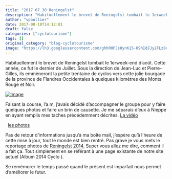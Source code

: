 ```yaml
---
title: "2017.07.30 Reningelst"
description: "Habituellement le brevet de Reningelst tombait le 1erweek-end d’août. Cette année, ce fut le dernier de Juillet. Sous la direction de Jean-Luc et Pierre-Gilles, ils emmèneront la petite trentaine de cyclos vers cette jolie bourgade de la province de Flandres Occidentales à quelques kilomètres des Monts Rouge et Noir."
author: "vpoullier"
date: 2017-08-10T14:12:01
draft: false
categories: ["cyclotourisme"]
tags: []
original_category: "blog-cyclotourisme"
image: "https://lh3.googleusercontent.com/ghhRHPJsHynK15-O9hIdJJy2FLz8v5RWlE4xqXx7nW6x6HLmuQDgRy7P1PgL348tks7Gl-j52qhwNJzV-tJy2sNehyJU5_CuDJKHaIL2EZlobW8_VMVCfJP0FaiD1tmvKNWTEAM8W6jeM7oXe8ASUrHiMre3Qb14iEMQrJwvhz_MTlirHA6g3Esws9TMKX69fxR6zfcgIKlNGGfNKGZBM6lENc9P5dzLtN2sy6Vm4nfpa54oYyJnRdFPtTh42xvaDlOQ_pUklqWKX1LbdXT-zY-DiIOCcPpXqo10VuaTkyakYfpXdZTFn8_-bBvzhP8PR3PNlnfXSkgZLv1sRTq9haaZcFafkJmUj6cIIoZIMo15bG_hO7nOw60PhDj-z8B_r8darvyum6W8KuWRtjgFDfPLXKzozY05lELTE3mt7Gul0CMERny2FC8bDnXa8i06a_4FXf0bKwv3K82CAKmheUn1WdyqOANWc0cBKAbhiJcTpHJ5BTivS2B3tnQBWFgmw2UgI_w1kf3dCiCpOylpQPNFGy8PXx7Tbw9phAjUI9_uteXTGlKUs6O0uHTdM4_mqKDnacU9RXuORMtKpp-b-FOOE0WrfEn4WkoFdyGXz-4RfSNj9m9SAnAKgWBaBHMt-BaIoTaQLJNuIcW5pduOBZUNFht1XXy6frhisSeWYWNnCRo=w200"
---
```


Habituellement le brevet de Reningelst tombait le 1erweek-end d&rsquo;ao&ucirc;t. Cette ann&eacute;e, ce fut le dernier de Juillet. Sous la direction de Jean-Luc et Pierre-Gilles, ils emm&egrave;neront la petite trentaine de cyclos vers cette jolie bourgade de la province de Flandres Occidentales &agrave; quelques kilom&egrave;tres des Monts Rouge et Noir.

<!--more-->

[![Image](https://lh3.googleusercontent.com/TokRIWQcfipsabQ9GB4msv2zmSJZcrn4OVD9OOjLdHMX8RLSQ_PCgfWo3-0--DlL8dzseOVY45gOkaWwxSJIaz6ADf4Znnv8i_ViY8i02HtwQcid-9wwo4czhF25krlYaW9A8qLG5qB2w1sBJx6Qe4NYi2o-TZpJW8XapJA1qyvgF93SAi7qs848zCJWcg-ClYj9jaE96-s5pjKYqxuTrbVvFNHLUThUeUH137eiAs5WwbHxXN8RRf0FQK5KkkdbUYWEjAt-RvE1feZw6KXfgRXg45fSGeOOyB8J95LfZCAGoFL99gcxDFqLUKcjV1xs9JNerofjcRMuQ7UtYN4P49xhKdI4MXcNYY9h_EPEFgS3zMUVnmLz47rPYB42g3GTRhpywPQ-WnW0bcMDiipZBZ6_2H081GdvFZcbmHL2-OCbY90wDnvSk2-4dyX_D7M8FryTHN8W99xFeNlu9xRrZAZrIen3Sjds_JkwH2vGVhhpVlu1RzCJDQ6HevA_YwI-iZ0pX6rqh1l24z0Gf_RKEwtgY5znTD3I17FS6qIrTlYBLZ_cGo4q6ORxMQANjYtNmCFY20aTfvIKk1R_YrJlgHLyXbQwvbfjbXa1nwFcCi2mUSInSNGNhNLSWF7j94WzB6e58nzuq2Po1rLf8Ce8uGz2_za9uT0dzsJxRgSJlfjsMFY=w350)](https://lh3.googleusercontent.com/ghhRHPJsHynK15-O9hIdJJy2FLz8v5RWlE4xqXx7nW6x6HLmuQDgRy7P1PgL348tks7Gl-j52qhwNJzV-tJy2sNehyJU5_CuDJKHaIL2EZlobW8_VMVCfJP0FaiD1tmvKNWTEAM8W6jeM7oXe8ASUrHiMre3Qb14iEMQrJwvhz_MTlirHA6g3Esws9TMKX69fxR6zfcgIKlNGGfNKGZBM6lENc9P5dzLtN2sy6Vm4nfpa54oYyJnRdFPtTh42xvaDlOQ_pUklqWKX1LbdXT-zY-DiIOCcPpXqo10VuaTkyakYfpXdZTFn8_-bBvzhP8PR3PNlnfXSkgZLv1sRTq9haaZcFafkJmUj6cIIoZIMo15bG_hO7nOw60PhDj-z8B_r8darvyum6W8KuWRtjgFDfPLXKzozY05lELTE3mt7Gul0CMERny2FC8bDnXa8i06a_4FXf0bKwv3K82CAKmheUn1WdyqOANWc0cBKAbhiJcTpHJ5BTivS2B3tnQBWFgmw2UgI_w1kf3dCiCpOylpQPNFGy8PXx7Tbw9phAjUI9_uteXTGlKUs6O0uHTdM4_mqKDnacU9RXuORMtKpp-b-FOOE0WrfEn4WkoFdyGXz-4RfSNj9m9SAnAKgWBaBHMt-BaIoTaQLJNuIcW5pduOBZUNFht1XXy6frhisSeWYWNnCRo=w1369-h770-no)

Faisant la course, l&rsquo;a.m, j&rsquo;avais d&eacute;cid&eacute; d&rsquo;accompagner le groupe pour y faire quelques photos et faire un brin de causette. Je me s&eacute;parais d&rsquo;eux &agrave; Nieppe en ayant remplis mes taches pr&eacute;c&eacute;demment d&eacute;crites.&nbsp;[La vid&eacute;o](https://www.youtube.com/watch?v=MMRAzIrxQrY)&nbsp;&nbsp;&nbsp;&nbsp;&nbsp;

&nbsp;&nbsp;[les photos](https://goo.gl/photos/bPye5Fzqd84JLnmh6)

Pas de retour d&rsquo;informations jusqu&rsquo;&agrave; ma bo&icirc;te mail, j&rsquo;esp&egrave;re qu&rsquo;&agrave; l&rsquo;heure de cette mise &agrave; jour, tout le monde est bien rentr&eacute;. Pas grave je vous mets le reportage photos de&nbsp;[Reningelst 2014.](https://plus.google.com/photos/100095312700982999132/albums/6043840496211686769?authkey=CPPFuLXw68KvogE)&nbsp;Super vous allez me dire, comment il a fait &ccedil;a. Tout simplement en se r&eacute;f&eacute;rant &agrave; une page existante de notre site actuel (Album 2014 Cyclo ).

Se rem&eacute;morer le temps pass&eacute; quand le pr&eacute;sent est imparfait nous permet d&rsquo;am&eacute;liorer le futur.&nbsp;